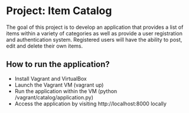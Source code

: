Project: Item Catalog
========================

The goal of this project is to develop an application that provides a list of items within a variety of categories as well as provide a user registration and authentication system. Registered users will have the ability to post, edit and delete their own items.

How to run the application?
----------------------------
- Install Vagrant and VirtualBox
- Launch the Vagrant VM (vagrant up)
- Run the application within the VM (python /vagrant/catalog/application.py)
- Access the application by visiting http://localhost:8000 locally
